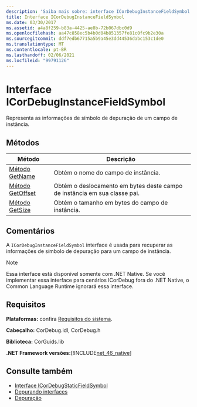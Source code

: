 ```yaml
---
description: 'Saiba mais sobre: interface ICorDebugInstanceFieldSymbol'
title: Interface ICorDebugInstanceFieldSymbol
ms.date: 03/30/2017
ms.assetid: a4a8f259-b83a-4425-ae8b-72b067dbc0d9
ms.openlocfilehash: aa47c858ec5b4b0d04b851357fe81c0fc9b2e30a
ms.sourcegitcommit: ddf7edb67715a5b9a45e3dd44536dabc153c1de0
ms.translationtype: MT
ms.contentlocale: pt-BR
ms.lasthandoff: 02/06/2021
ms.locfileid: "99791126"
---
```

# <a name="icordebuginstancefieldsymbol-interface"></a>Interface ICorDebugInstanceFieldSymbol

Representa as informações de símbolo de depuração de um campo de instância.  
  
## <a name="methods"></a>Métodos  
  
|Método|Descrição|  
|------------|-----------------|  
|[Método GetName](icordebuginstancefieldsymbol-getname-method.md)|Obtém o nome do campo de instância.|  
|[Método GetOffset](icordebuginstancefieldsymbol-getoffset-method.md)|Obtém o deslocamento em bytes deste campo de instância em sua classe pai.|  
|[Método GetSize](icordebuginstancefieldsymbol-getsize-method.md)|Obtém o tamanho em bytes do campo de instância.|  
  
## <a name="remarks"></a>Comentários  

 A `ICorDebugInstanceFieldSymbol` interface é usada para recuperar as informações de símbolo de depuração para um campo de instância.  
  
> [!NOTE]
> Essa interface está disponível somente com .NET Native. Se você implementar essa interface para cenários ICorDebug fora do .NET Native, o Common Language Runtime ignorará essa interface.  
  
## <a name="requirements"></a>Requisitos  

 **Plataformas:** confira [Requisitos do sistema](../../get-started/system-requirements.md).  
  
 **Cabeçalho:** CorDebug.idl, CorDebug.h  
  
 **Biblioteca:** CorGuids.lib  
  
 **.NET Framework versões:**[!INCLUDE[net_46_native](../../../../includes/net-46-native-md.md)]  
  
## <a name="see-also"></a>Consulte também

- [Interface ICorDebugStaticFieldSymbol](icordebugstaticfieldsymbol-interface.md)
- [Depurando interfaces](debugging-interfaces.md)
- [Depuração](index.md)
